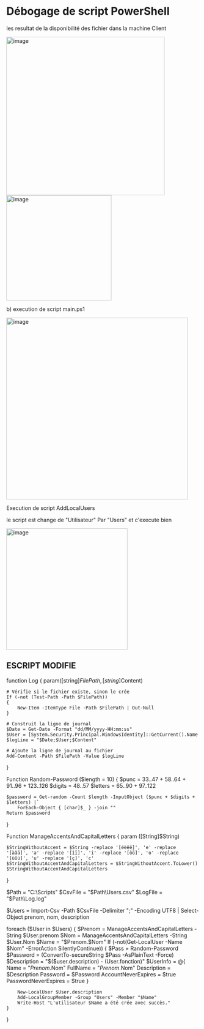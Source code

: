 # Débogage de script PowerShell 
les resultat de la disponibilité des fichier dans la machine Client

<img width="414" alt="image" src="https://github.com/user-attachments/assets/1fb29f92-9f67-4e63-bc68-dcc2ee8dd9b0" />


<img width="275" alt="image" src="https://github.com/user-attachments/assets/dc06ceba-65d0-4223-968f-04060dd871e5" />


b)
execution de script main.ps1

<img width="475" alt="image" src="https://github.com/user-attachments/assets/0466b6b0-039b-48d0-9c07-2cbc5ac79d42" />

Execution de script AddLocalUsers

le script est change de "Utilisateur" Par "Users" et c'execute bien


<img width="317" alt="image" src="https://github.com/user-attachments/assets/0969ac63-5ba5-4721-9cbc-33021c29a97f" />

## ESCRIPT MODIFIE
function Log
{
    param([string]$FilePath,[string]$Content)

    # Vérifie si le fichier existe, sinon le crée
    If (-not (Test-Path -Path $FilePath))
    {
        New-Item -ItemType File -Path $FilePath | Out-Null
    }

    # Construit la ligne de journal
    $Date = Get-Date -Format "dd/MM/yyyy-HH:mm:ss"
    $User = [System.Security.Principal.WindowsIdentity]::GetCurrent().Name
    $logLine = "$Date;$User;$Content"

    # Ajoute la ligne de journal au fichier
    Add-Content -Path $FilePath -Value $logLine
}

Function Random-Password ($length = 10)
{
    $punc = 33..47 + 58..64 + 91..96 + 123..126
    $digits = 48..57
    $letters = 65..90 + 97..122

    $password = Get-random -Count $length -InputObject ($punc + $digits + $letters) |`
        ForEach-Object { [char]$_ } -join ""
    Return $password
}

Function ManageAccentsAndCapitalLetters
{
    param ([String]$String)
    
    $StringWithoutAccent = $String -replace '[éèêë]', 'e' -replace '[àâä]', 'a' -replace '[îï]', 'i' -replace '[ôö]', 'o' -replace '[ùûü]', 'u' -replace '[ç]', 'c'
    $StringWithoutAccentAndCapitalLetters = $StringWithoutAccent.ToLower()
    $StringWithoutAccentAndCapitalLetters
}

$Path = "C:\Scripts"
$CsvFile = "$Path\Users.csv"
$LogFile = "$Path\Log.log"

$Users = Import-Csv -Path $CsvFile -Delimiter ";" -Encoding UTF8 | Select-Object prenom, nom, description

foreach ($User in $Users)
{
    $Prenom = ManageAccentsAndCapitalLetters -String $User.prenom
    $Nom = ManageAccentsAndCapitalLetters -String $User.Nom
    $Name = "$Prenom.$Nom"
    If (-not(Get-LocalUser -Name $Nom" -ErrorAction SilentlyContinue))
    {
        $Pass = Random-Password
        $Password = (ConvertTo-secureString $Pass -AsPlainText -Force)
        $Description = "$($user.description) - $($User.fonction)"
        $UserInfo = @{
            Name                 = "$Prenom.$Nom"
            FullName             = "$Prenom.$Nom"
            Description          = $Description
            Password             = $Password
            AccountNeverExpires  = $true
            PasswordNeverExpires = $true
        }

        New-LocalUser $User.description
        Add-LocalGroupMember -Group "Users" -Member "$Name"
        Write-Host "L'utilisateur $Name a été crée avec succès."
    }
}

